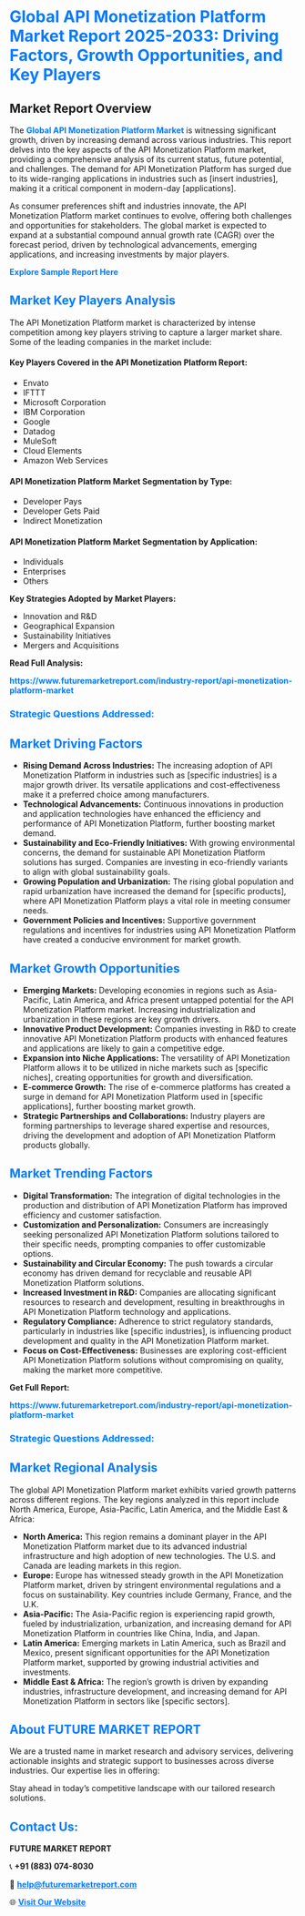 <h1 style="color: #007BFF;">Global API Monetization Platform Market Report 2025-2033: Driving Factors, Growth Opportunities, and Key Players</h1>

<section id="overview">
<h2>Market Report Overview</h2>
<p>The <a href="https://www.futuremarketreport.com/industry-report/api-monetization-platform-market" style="color: #007BFF; text-decoration: none;"><strong>Global API Monetization Platform Market</strong></a> is witnessing significant growth, driven by increasing demand across various industries. This report delves into the key aspects of the API Monetization Platform market, providing a comprehensive analysis of its current status, future potential, and challenges. The demand for API Monetization Platform has surged due to its wide-ranging applications in industries such as [insert industries], making it a critical component in modern-day [applications].</p>
<p>As consumer preferences shift and industries innovate, the API Monetization Platform market continues to evolve, offering both challenges and opportunities for stakeholders. The global market is expected to expand at a substantial compound annual growth rate (CAGR) over the forecast period, driven by technological advancements, emerging applications, and increasing investments by major players.</p>
</section>

<section id="overview">
<p><a href="https://www.futuremarketreport.com/request-sample/reportId=57260" style="color: #007BFF; text-decoration: none;"><strong>Explore Sample Report Here</strong></a></p>
</section>

<section id="key-players">
<h2 style="color: #007BFF;">Market Key Players Analysis</h2>
<p>The API Monetization Platform market is characterized by intense competition among key players striving to capture a larger market share. Some of the leading companies in the market include:</p>
<h4>Key Players Covered in the API Monetization Platform Report:</h4>
<ul><li>Envato</li><li>IFTTT</li><li>Microsoft Corporation</li><li>IBM Corporation</li><li>Google</li><li>Datadog</li><li>MuleSoft</li><li>Cloud Elements</li><li>Amazon Web Services</li></ul>
<h4>API Monetization Platform Market Segmentation by Type:</h4>
<ul><li>Developer Pays</li><li>Developer Gets Paid</li><li>Indirect Monetization</li></ul>

<h4>API Monetization Platform Market Segmentation by Application:</h4>
<ul><li>Individuals</li><li>Enterprises</li><li>Others</li></ul>
<p><strong>Key Strategies Adopted by Market Players:</strong></p>
<ul>
<li>Innovation and R&D</li>
<li>Geographical Expansion</li>
<li>Sustainability Initiatives</li>
<li>Mergers and Acquisitions</li>
</ul>
</section>

<section>
<p><strong>Read Full Analysis: </strong></p><a href="https://www.futuremarketreport.com/industry-report/api-monetization-platform-market" style="color: #007BFF; text-decoration: none;"><strong>https://www.futuremarketreport.com/industry-report/api-monetization-platform-market</strong></a>
<h3 style="color: #007BFF;">Strategic Questions Addressed:</h3>
</section>

<section id="driving-factors">
<h2 style="color: #007BFF;">Market Driving Factors</h2>
<ul>
<li><strong>Rising Demand Across Industries:</strong> The increasing adoption of API Monetization Platform in industries such as [specific industries] is a major growth driver. Its versatile applications and cost-effectiveness make it a preferred choice among manufacturers.</li>
<li><strong>Technological Advancements:</strong> Continuous innovations in production and application technologies have enhanced the efficiency and performance of API Monetization Platform, further boosting market demand.</li>
<li><strong>Sustainability and Eco-Friendly Initiatives:</strong> With growing environmental concerns, the demand for sustainable API Monetization Platform solutions has surged. Companies are investing in eco-friendly variants to align with global sustainability goals.</li>
<li><strong>Growing Population and Urbanization:</strong> The rising global population and rapid urbanization have increased the demand for [specific products], where API Monetization Platform plays a vital role in meeting consumer needs.</li>
<li><strong>Government Policies and Incentives:</strong> Supportive government regulations and incentives for industries using API Monetization Platform have created a conducive environment for market growth.</li>
</ul>
</section>

<section id="growth-opportunities">
<h2 style="color: #007BFF;">Market Growth Opportunities</h2>
<ul>
<li><strong>Emerging Markets:</strong> Developing economies in regions such as Asia-Pacific, Latin America, and Africa present untapped potential for the API Monetization Platform market. Increasing industrialization and urbanization in these regions are key growth drivers.</li>
<li><strong>Innovative Product Development:</strong> Companies investing in R&D to create innovative API Monetization Platform products with enhanced features and applications are likely to gain a competitive edge.</li>
<li><strong>Expansion into Niche Applications:</strong> The versatility of API Monetization Platform allows it to be utilized in niche markets such as [specific niches], creating opportunities for growth and diversification.</li>
<li><strong>E-commerce Growth:</strong> The rise of e-commerce platforms has created a surge in demand for API Monetization Platform used in [specific applications], further boosting market growth.</li>
<li><strong>Strategic Partnerships and Collaborations:</strong> Industry players are forming partnerships to leverage shared expertise and resources, driving the development and adoption of API Monetization Platform products globally.</li>
</ul>
</section>

<section id="trending-factors">
<h2 style="color: #007BFF;">Market Trending Factors</h2>
<ul>
<li><strong>Digital Transformation:</strong> The integration of digital technologies in the production and distribution of API Monetization Platform has improved efficiency and customer satisfaction.</li>
<li><strong>Customization and Personalization:</strong> Consumers are increasingly seeking personalized API Monetization Platform solutions tailored to their specific needs, prompting companies to offer customizable options.</li>
<li><strong>Sustainability and Circular Economy:</strong> The push towards a circular economy has driven demand for recyclable and reusable API Monetization Platform solutions.</li>
<li><strong>Increased Investment in R&D:</strong> Companies are allocating significant resources to research and development, resulting in breakthroughs in API Monetization Platform technology and applications.</li>
<li><strong>Regulatory Compliance:</strong> Adherence to strict regulatory standards, particularly in industries like [specific industries], is influencing product development and quality in the API Monetization Platform market.</li>
<li><strong>Focus on Cost-Effectiveness:</strong> Businesses are exploring cost-efficient API Monetization Platform solutions without compromising on quality, making the market more competitive.</li>
</ul>
</section>

<section>
<p><strong>Get Full Report: </strong></p><a href="https://www.futuremarketreport.com/industry-report/api-monetization-platform-market" style="color: #007BFF; text-decoration: none;"><strong>https://www.futuremarketreport.com/industry-report/api-monetization-platform-market</strong></a>
<h3 style="color: #007BFF;">Strategic Questions Addressed:</h3>
</section>


<section id="regional-analysis">
<h2 style="color: #007BFF;">Market Regional Analysis</h2>
<p>The global API Monetization Platform market exhibits varied growth patterns across different regions. The key regions analyzed in this report include North America, Europe, Asia-Pacific, Latin America, and the Middle East & Africa:</p>
<ul>
<li><strong>North America:</strong> This region remains a dominant player in the API Monetization Platform market due to its advanced industrial infrastructure and high adoption of new technologies. The U.S. and Canada are leading markets in this region.</li>
<li><strong>Europe:</strong> Europe has witnessed steady growth in the API Monetization Platform market, driven by stringent environmental regulations and a focus on sustainability. Key countries include Germany, France, and the U.K.</li>
<li><strong>Asia-Pacific:</strong> The Asia-Pacific region is experiencing rapid growth, fueled by industrialization, urbanization, and increasing demand for API Monetization Platform in countries like China, India, and Japan.</li>
<li><strong>Latin America:</strong> Emerging markets in Latin America, such as Brazil and Mexico, present significant opportunities for the API Monetization Platform market, supported by growing industrial activities and investments.</li>
<li><strong>Middle East & Africa:</strong> The region’s growth is driven by expanding industries, infrastructure development, and increasing demand for API Monetization Platform in sectors like [specific sectors].</li>
</ul>
</section>

<footer>
<h2 style="color: #007BFF;">About FUTURE MARKET REPORT</h2>
<p>We are a trusted name in market research and advisory services, delivering actionable insights and strategic support to businesses across diverse industries. Our expertise lies in offering:</p>

<p>Stay ahead in today’s competitive landscape with our tailored research solutions.</p>

<h2 style="color: #007BFF;">Contact Us:</h2>
<p><strong>FUTURE MARKET REPORT</strong></p>
<p>📞 <strong>+91 (883) 074-8030</strong></p>
<p>📧 <strong><a href="mailto:help@futuremarketreport.com" style="color: #007BFF;">help@futuremarketreport.com</a></strong></p>
<p>🌐 <strong><a href="https://www.futuremarketreport.com/" style="color: #007BFF;">Visit Our Website</a></strong></p>
</footer>